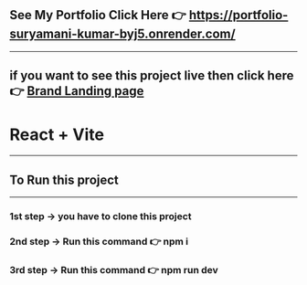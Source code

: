## See My Portfolio Click Here 👉 https://portfolio-suryamani-kumar-byj5.onrender.com/

---------------------------------------------------------------------------------------------------------------------------------------------

<h2> if you want to see this project live then click here 👉 <a href="https://suryamani752.netlify.app/"> Brand Landing page</a> </h2>

# React + Vite
----------------------------------------------------------------------------------------------------------------------------------------------

## To Run this project 
------------------------------------------------------------------------------------------------------------------------------------------------

### 1st step -> you have to clone this project
### 2nd step -> Run this command 👉 npm i
### 3rd step -> Run this command 👉 npm run dev

